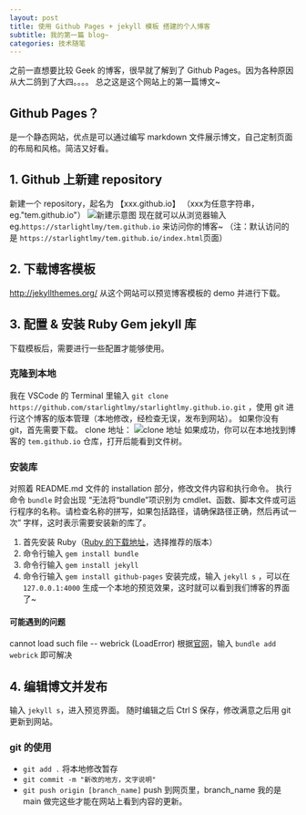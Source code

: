 ```yaml
---
layout: post
title: 使用 Github Pages + jekyll 模板 搭建的个人博客
subtitle: 我的第一篇 blog~
categories: 技术随笔
---
```

之前一直想要比较 Geek 的博客，很早就了解到了 Github Pages。因为各种原因从大二鸽到了大四。。。。
总之这是这个网站上的第一篇博文~

## Github Pages？
是一个静态网站，优点是可以通过编写 markdown 文件展示博文，自己定制页面的布局和风格。简洁又好看。

## 1. Github 上新建 repository
新建一个 repository，起名为 【xxx.github.io】  （xxx为任意字符串，eg."tem.github.io"）
![新建示意图](https://picss.sunbangyan.cn/2023/12/05/94c65151debabd6c6bb27f8bf9e2de52.jpeg)
现在就可以从浏览器输入 eg.`https://starlightlmy/tem.github.io` 来访问你的博客~ （注：默认访问的是 `https://starlightlmy/tem.github.io/index.html`页面）

## 2. 下载博客模板
http://jekyllthemes.org/
从这个网站可以预览博客模板的 demo 并进行下载。

## 3. 配置 & 安装 Ruby Gem jekyll 库
下载模板后，需要进行一些配置才能够使用。
### 克隆到本地
我在 VSCode 的 Terminal 里输入 `git clone https://github.com/starlightlmy/starlightlmy.github.io.git` ，使用 git 进行这个博客的版本管理（本地修改，经检查无误，发布到网站）。
如果你没有 git，首先需要下载。
clone 地址：
![clone 地址](https://picdl.sunbangyan.cn/2023/12/05/39fb4e4ccd931564c28e9c09f3c8cac4.jpeg)
如果成功，你可以在本地找到博客的 `tem.github.io` 仓库，打开后能看到文件树。

### 安装库
对照着 README.md 文件的 installation 部分，修改文件内容和执行命令。
执行命令 `bundle` 时会出现 “无法将“bundle”项识别为 cmdlet、函数、脚本文件或可运行程序的名称。请检查名称的拼写，如果包括路径，请确保路径正确，然后再试一次” 字样，这时表示需要安装新的库了。
1. 首先安装 Ruby（[Ruby 的下载地址](https://rubyinstaller.org/downloads/)，选择推荐的版本）
2. 命令行输入 `gem install bundle`
3. 命令行输入 `gem install jekyll`
4. 命令行输入 `gem install github-pages`
安装完成，输入 `jekyll s` ，可以在 `127.0.0.1:4000` 生成一个本地的预览效果，这时就可以看到我们博客的界面了~

#### 可能遇到的问题
cannot load such file -- webrick (LoadError)
根据[官网](https://jekyllrb.com/docs/)，输入 `bundle add webrick` 即可解决

## 4. 编辑博文并发布
输入 `jekyll s`，进入预览界面。
随时编辑之后 Ctrl S 保存，修改满意之后用 git 更新到网站。
### git 的使用
* `git add .`  将本地修改暂存
* `git commit -m "新改的地方，文字说明"`
* `git push origin [branch_name]` push 到网页里，branch_name 我的是 main
做完这些才能在网站上看到内容的更新。